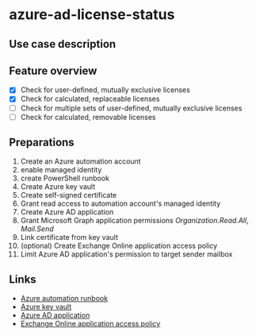 # azure-ad-license-status

## Use case description

## Feature overview
- [x] Check for user-defined, mutually exclusive licenses
- [x] Check for calculated, replaceable licenses
- [ ] Check for multiple sets of user-defined, mutually exclusive licenses
- [ ] Check for calculated, removable licenses

## Preparations
1. Create an Azure automation account
  1. enable managed identity
  2. create PowerShell runbook
2. Create Azure key vault
  1. Create self-signed certificate
  2. Grant read access to automation account's managed identity
3. Create Azure AD application
  1. Grant Microsoft Graph application permissions _Organization.Read.All_, _Mail.Send_
  2. Link certificate from key vault
4. (optional) Create Exchange Online application access policy
  1. Limit Azure AD application's permission to target sender mailbox

## Links
- [Azure automation runbook](https://docs.microsoft.com/en-us/azure/automation/quickstarts/create-account-portal)
- [Azure key vault](https://docs.microsoft.com/en-us/azure/key-vault/general/quick-create-portal)
- [Azure AD application](https://docs.microsoft.com/en-us/azure/active-directory/develop/quickstart-register-app)
- [Exchange Online application access policy](https://docs.microsoft.com/en-us/azure/key-vault/general/quick-create-portal)
